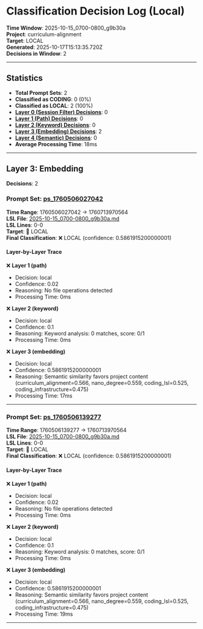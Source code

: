 # Classification Decision Log (Local)

**Time Window**: 2025-10-15_0700-0800_g9b30a<br>
**Project**: curriculum-alignment<br>
**Target**: LOCAL<br>
**Generated**: 2025-10-17T15:13:35.720Z<br>
**Decisions in Window**: 2

---

## Statistics

- **Total Prompt Sets**: 2
- **Classified as CODING**: 0 (0%)
- **Classified as LOCAL**: 2 (100%)
- **[Layer 0 (Session Filter) Decisions](#layer-0-session-filter)**: 0
- **[Layer 1 (Path) Decisions](#layer-1-path)**: 0
- **[Layer 2 (Keyword) Decisions](#layer-2-keyword)**: 0
- **[Layer 3 (Embedding) Decisions](#layer-3-embedding)**: 2
- **[Layer 4 (Semantic) Decisions](#layer-4-semantic)**: 0
- **Average Processing Time**: 18ms

---

## Layer 3: Embedding

**Decisions**: 2

### Prompt Set: [ps_1760506027042](../../history/2025-10-15_0700-0800_g9b30a.md#ps_1760506027042)

**Time Range**: 1760506027042 → 1760713970564<br>
**LSL File**: [2025-10-15_0700-0800_g9b30a.md](../../history/2025-10-15_0700-0800_g9b30a.md#ps_1760506027042)<br>
**LSL Lines**: 0-0<br>
**Target**: 📍 LOCAL<br>
**Final Classification**: ❌ LOCAL (confidence: 0.5861915200000001)

#### Layer-by-Layer Trace

❌ **Layer 1 (path)**
- Decision: local
- Confidence: 0.02
- Reasoning: No file operations detected
- Processing Time: 0ms

❌ **Layer 2 (keyword)**
- Decision: local
- Confidence: 0.1
- Reasoning: Keyword analysis: 0 matches, score: 0/1
- Processing Time: 0ms

❌ **Layer 3 (embedding)**
- Decision: local
- Confidence: 0.5861915200000001
- Reasoning: Semantic similarity favors project content (curriculum_alignment=0.566, nano_degree=0.559, coding_lsl=0.525, coding_infrastructure=0.475)
- Processing Time: 17ms

---

### Prompt Set: [ps_1760506139277](../../history/2025-10-15_0700-0800_g9b30a.md#ps_1760506139277)

**Time Range**: 1760506139277 → 1760713970564<br>
**LSL File**: [2025-10-15_0700-0800_g9b30a.md](../../history/2025-10-15_0700-0800_g9b30a.md#ps_1760506139277)<br>
**LSL Lines**: 0-0<br>
**Target**: 📍 LOCAL<br>
**Final Classification**: ❌ LOCAL (confidence: 0.5861915200000001)

#### Layer-by-Layer Trace

❌ **Layer 1 (path)**
- Decision: local
- Confidence: 0.02
- Reasoning: No file operations detected
- Processing Time: 0ms

❌ **Layer 2 (keyword)**
- Decision: local
- Confidence: 0.1
- Reasoning: Keyword analysis: 0 matches, score: 0/1
- Processing Time: 0ms

❌ **Layer 3 (embedding)**
- Decision: local
- Confidence: 0.5861915200000001
- Reasoning: Semantic similarity favors project content (curriculum_alignment=0.566, nano_degree=0.559, coding_lsl=0.525, coding_infrastructure=0.475)
- Processing Time: 19ms

---

